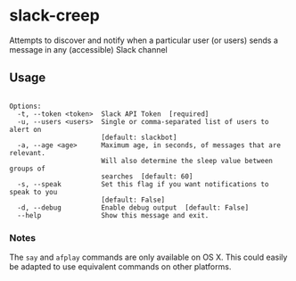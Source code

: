 # slack-creep
Attempts to discover and notify when a particular user (or users) sends
a message in any (accessible) Slack channel

## Usage
```Usage: slack-creep.py [OPTIONS]

Options:
  -t, --token <token>  Slack API Token  [required]
  -u, --users <users>  Single or comma-separated list of users to alert on
                       [default: slackbot]
  -a, --age <age>      Maximum age, in seconds, of messages that are relevant.
                       Will also determine the sleep value between groups of
                       searches  [default: 60]
  -s, --speak          Set this flag if you want notifications to speak to you
                       [default: False]
  -d, --debug          Enable debug output  [default: False]
  --help               Show this message and exit.
```

### Notes
The `say` and `afplay` commands are only available on OS X. This could easily
be adapted to use equivalent commands on other platforms.
